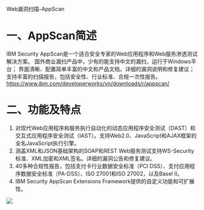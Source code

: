 Web漏洞扫描-AppScan

# 一、AppScan简述
IBM Security AppScan是一个适合安全专家的Web应用程序和Web服务渗透测试解决方案。
国外商业漏扫产品中，少有的能支持中文的漏扫，运行于Windows平台；
界面清晰、配置简单丰富的中文和产品文档，详细的漏洞说明和修复建议；
支持丰富的扫描报告，包括安全性、行业标准、合规一次性报告。
https://www.ibm.com/developerworks/vn/downloads/r/appscan/

# 二、功能及特点
 1. 对现代Web应用程序和服务执行自动化的动态应用程序安全测试（DAST）和交互式应用程序安全测试（IAST）。支持Web2.0、JavaScript和AJAX框架的全名JavaScript执行引擎。
 2. 涵盖XML和JSON基础架构的SOAP和REST Web服务测试支持WS-Security标准、XML加密和XML签名。详细的漏洞公告和修复建议。
 3. 40多种合规性报告，包括支付卡行业数据安全标准（PCI DSS）、支付应用程序数据安全标准（PA-DSS）、ISO 27001和ISO 27002，以及Basel II。
 4. IBM Security AppScan Extensions Framework提供的自定义功能和可扩展性。

![](https://www.showdoc.cc/server/api/common/visitfile/sign/da209cbf97aed1b1a71296e43fa74dd9?showdoc=.jpg)